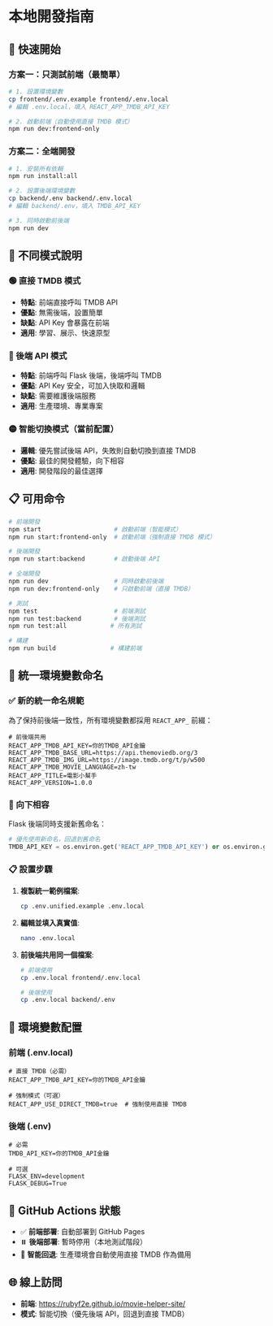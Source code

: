 # 本地開發指南

## 🚀 快速開始

### 方案一：只測試前端（最簡單）

```bash
# 1. 設置環境變數
cp frontend/.env.example frontend/.env.local
# 編輯 .env.local，填入 REACT_APP_TMDB_API_KEY

# 2. 啟動前端（自動使用直接 TMDB 模式）
npm run dev:frontend-only
```

### 方案二：全端開發

```bash
# 1. 安裝所有依賴
npm run install:all

# 2. 設置後端環境變數
cp backend/.env backend/.env.local
# 編輯 backend/.env，填入 TMDB_API_KEY

# 3. 同時啟動前後端
npm run dev
```

## 🎯 不同模式說明

### 🟢 直接 TMDB 模式

- **特點**: 前端直接呼叫 TMDB API
- **優點**: 無需後端，設置簡單
- **缺點**: API Key 會暴露在前端
- **適用**: 學習、展示、快速原型

### 🔵 後端 API 模式

- **特點**: 前端呼叫 Flask 後端，後端呼叫 TMDB
- **優點**: API Key 安全，可加入快取和邏輯
- **缺點**: 需要維護後端服務
- **適用**: 生產環境、專業專案

### 🟡 智能切換模式（當前配置）

- **邏輯**: 優先嘗試後端 API，失敗則自動切換到直接 TMDB
- **優點**: 最佳的開發體驗，向下相容
- **適用**: 開發階段的最佳選擇

## 📋 可用命令

```bash
# 前端開發
npm start                    # 啟動前端（智能模式）
npm run start:frontend-only  # 啟動前端（強制直接 TMDB 模式）

# 後端開發
npm run start:backend        # 啟動後端 API

# 全端開發
npm run dev                  # 同時啟動前後端
npm run dev:frontend-only    # 只啟動前端（直接 TMDB）

# 測試
npm test                     # 前端測試
npm run test:backend         # 後端測試
npm run test:all            # 所有測試

# 構建
npm run build               # 構建前端
```

## 🔧 統一環境變數命名

### ✅ 新的統一命名規範

為了保持前後端一致性，所有環境變數都採用 `REACT_APP_` 前綴：

```env
# 前後端共用
REACT_APP_TMDB_API_KEY=你的TMDB_API金鑰
REACT_APP_TMDB_BASE_URL=https://api.themoviedb.org/3
REACT_APP_TMDB_IMG_URL=https://image.tmdb.org/t/p/w500
REACT_APP_TMDB_MOVIE_LANGUAGE=zh-tw
REACT_APP_TITLE=電影小幫手
REACT_APP_VERSION=1.0.0
```

### 🔄 向下相容

Flask 後端同時支援新舊命名：

```python
# 優先使用新命名，回退到舊命名
TMDB_API_KEY = os.environ.get('REACT_APP_TMDB_API_KEY') or os.environ.get('TMDB_API_KEY')
```

### 📋 設置步驟

1. **複製統一範例檔案**:

   ```bash
   cp .env.unified.example .env.local
   ```

2. **編輯並填入真實值**:

   ```bash
   nano .env.local
   ```

3. **前後端共用同一個檔案**:

   ```bash
   # 前端使用
   cp .env.local frontend/.env.local

   # 後端使用
   cp .env.local backend/.env
   ```

## 🔧 環境變數配置

### 前端 (.env.local)

```env
# 直接 TMDB（必需）
REACT_APP_TMDB_API_KEY=你的TMDB_API金鑰

# 強制模式（可選）
REACT_APP_USE_DIRECT_TMDB=true  # 強制使用直接 TMDB
```

### 後端 (.env)

```env
# 必需
TMDB_API_KEY=你的TMDB_API金鑰

# 可選
FLASK_ENV=development
FLASK_DEBUG=True
```

## 🎯 GitHub Actions 狀態

- ✅ **前端部署**: 自動部署到 GitHub Pages
- ⏸️ **後端部署**: 暫時停用（本地測試階段）
- 🔄 **智能回退**: 生產環境會自動使用直接 TMDB 作為備用

## 🌐 線上訪問

- **前端**: https://rubyf2e.github.io/movie-helper-site/
- **模式**: 智能切換（優先後端 API，回退到直接 TMDB）
